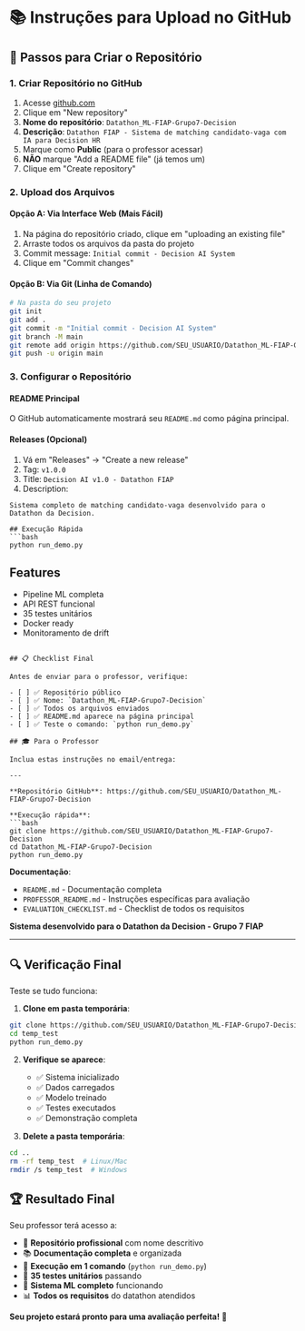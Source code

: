 # 📚 Instruções para Upload no GitHub

## 🚀 Passos para Criar o Repositório

### 1. Criar Repositório no GitHub
1. Acesse [github.com](https://github.com)
2. Clique em "New repository"
3. **Nome do repositório**: `Datathon_ML-FIAP-Grupo7-Decision`
4. **Descrição**: `Datathon FIAP - Sistema de matching candidato-vaga com IA para Decision HR`
5. Marque como **Public** (para o professor acessar)
6. **NÃO** marque "Add a README file" (já temos um)
7. Clique em "Create repository"

### 2. Upload dos Arquivos

#### Opção A: Via Interface Web (Mais Fácil)
1. Na página do repositório criado, clique em "uploading an existing file"
2. Arraste todos os arquivos da pasta do projeto
3. Commit message: `Initial commit - Decision AI System`
4. Clique em "Commit changes"

#### Opção B: Via Git (Linha de Comando)
```bash
# Na pasta do seu projeto
git init
git add .
git commit -m "Initial commit - Decision AI System"
git branch -M main
git remote add origin https://github.com/SEU_USUARIO/Datathon_ML-FIAP-Grupo7-Decision.git
git push -u origin main
```

### 3. Configurar o Repositório

#### README Principal
O GitHub automaticamente mostrará seu `README.md` como página principal.

#### Releases (Opcional)
1. Vá em "Releases" → "Create a new release"
2. Tag: `v1.0.0`
3. Title: `Decision AI v1.0 - Datathon FIAP`
4. Description: 
```
Sistema completo de matching candidato-vaga desenvolvido para o Datathon da Decision.

## Execução Rápida
```bash
python run_demo.py
```

## Features
- Pipeline ML completa
- API REST funcional  
- 35 testes unitários
- Docker ready
- Monitoramento de drift
```

## 📋 Checklist Final

Antes de enviar para o professor, verifique:

- [ ] ✅ Repositório público
- [ ] ✅ Nome: `Datathon_ML-FIAP-Grupo7-Decision`
- [ ] ✅ Todos os arquivos enviados
- [ ] ✅ README.md aparece na página principal
- [ ] ✅ Teste o comando: `python run_demo.py`

## 🎓 Para o Professor

Inclua estas instruções no email/entrega:

---

**Repositório GitHub**: https://github.com/SEU_USUARIO/Datathon_ML-FIAP-Grupo7-Decision

**Execução rápida**:
```bash
git clone https://github.com/SEU_USUARIO/Datathon_ML-FIAP-Grupo7-Decision
cd Datathon_ML-FIAP-Grupo7-Decision
python run_demo.py
```

**Documentação**:
- `README.md` - Documentação completa
- `PROFESSOR_README.md` - Instruções específicas para avaliação
- `EVALUATION_CHECKLIST.md` - Checklist de todos os requisitos

**Sistema desenvolvido para o Datathon da Decision - Grupo 7 FIAP**

---

## 🔍 Verificação Final

Teste se tudo funciona:

1. **Clone em pasta temporária**:
```bash
git clone https://github.com/SEU_USUARIO/Datathon_ML-FIAP-Grupo7-Decision temp_test
cd temp_test
python run_demo.py
```

2. **Verifique se aparece**:
   - ✅ Sistema inicializado
   - ✅ Dados carregados
   - ✅ Modelo treinado
   - ✅ Testes executados
   - ✅ Demonstração completa

3. **Delete a pasta temporária**:
```bash
cd ..
rm -rf temp_test  # Linux/Mac
rmdir /s temp_test  # Windows
```

## 🏆 Resultado Final

Seu professor terá acesso a:

- 🎯 **Repositório profissional** com nome descritivo
- 📚 **Documentação completa** e organizada
- 🚀 **Execução em 1 comando** (`python run_demo.py`)
- 🧪 **35 testes unitários** passando
- 🤖 **Sistema ML completo** funcionando
- 📊 **Todos os requisitos** do datathon atendidos

**Seu projeto estará pronto para uma avaliação perfeita!** 🎉